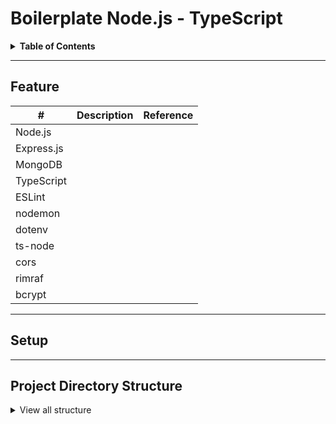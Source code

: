 # Boilerplate Node.js - TypeScript

<details>
<summary><strong>Table of Contents</strong></summary>

- [Boilerplate Node.js - TypeScript](#boilerplate-nodejs---typescript)
  - [Feature](#feature)
  - [Setup](#setup)
  - [Project Directory Structure](#project-directory-structure)

</details>

---

## Feature

| #          | Description | Reference |
| ---------- | ----------- | --------- |
| Node.js    |             |           |
| Express.js |             |           |
| MongoDB    |             |           |
| TypeScript |             |           |
| ESLint     |             |           |
| nodemon    |             |           |
| dotenv     |             |           |
| ts-node    |             |           |
| cors       |             |           |
| rimraf     |             |           |
| bcrypt     |             |           |

---

## Setup

---

## Project Directory Structure

<details>
<summary>View all structure</summary>

``` md
.
├── node_modules
├── src/
│   ├── auth/
│   │   ├── authentication.ts
│   │   └── authorization.ts
│   ├── config /
│   │   ├── environment.ts
│   │   └── mongodb.ts
│   ├── controllers/
│   │   ├── userController.ts
│   │   ├── ...
│   │   └── index.ts
│   ├── middlewares
│   ├── models/
│   │   ├── userModel.ts
│   │   ├── ...
│   │   └── index.ts
│   ├── providers/
│   │   └── exampleProvider.ts
│   ├── routes/
│   │   └── v1/
│   │       ├── userRoute.ts
│   │       ├── ...
│   │       └── index.ts
│   ├── services/
│   │   ├── userService.ts
│   │   ├── emailService.ts
│   │   ├── ...
│   │   └── index.ts
│   ├── utils/
│   │   ├── algorithms.ts
│   │   └── constants.ts
│   ├── validations/
│   │   ├── authValidation.ts
│   │   ├── ...
│   │   └── index.ts
│   ├── server.ts
│   └── docs
├── .env
├── .gitignore
├── .eslintrc.cjs
├── tsconfig.json
├── package.tson
├── package-lock.json
└── README.md
```

</details>
